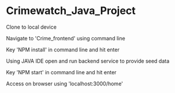 # Crimewatch_Java_Project

Clone to local device

Navigate to 'Crime_frontend' using command line

Key 'NPM install' in command line and hit enter

Using JAVA IDE open and run backend service to provide seed data

Key 'NPM start' in command line and hit enter

Access on browser using 'localhost:3000/home'
